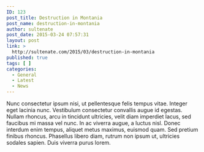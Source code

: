 ```yaml
---
ID: 123
post_title: Destruction in Montania
post_name: destruction-in-montania
author: sultenate
post_date: 2015-03-24 07:57:31
layout: post
link: >
  http://sultenate.com/2015/03/destruction-in-montania
published: true
tags: [ ]
categories:
  - General
  - Latest
  - News
---
```

Nunc consectetur ipsum nisi, ut pellentesque felis tempus vitae. Integer eget lacinia nunc. Vestibulum consectetur convallis augue id egestas. Nullam rhoncus, arcu in tincidunt ultricies, velit diam imperdiet lacus, sed faucibus mi massa vel nunc. In ac viverra augue, a luctus nisl. Donec interdum enim tempus, aliquet metus maximus, euismod quam. Sed pretium finibus rhoncus. Phasellus libero diam, rutrum non ipsum ut, ultricies sodales sapien. Duis viverra purus lorem. 